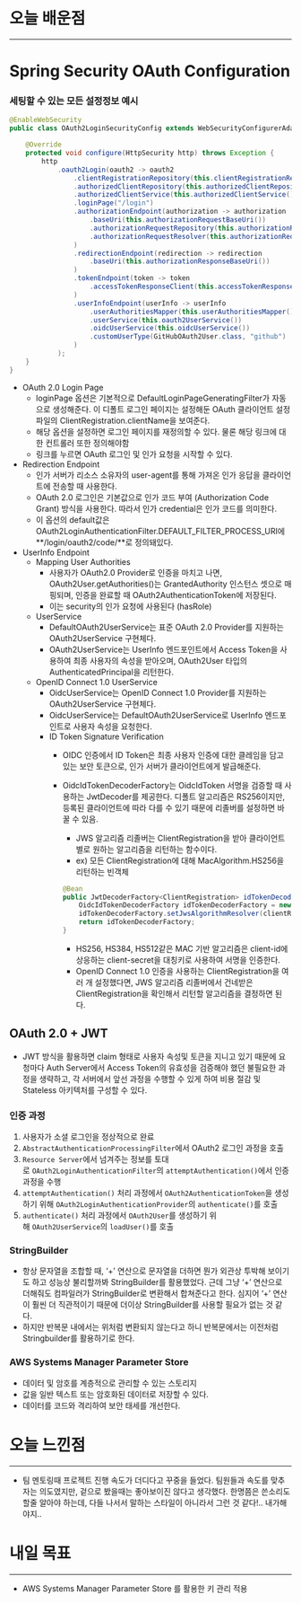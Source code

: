 # 오늘 배운점

---

# Spring Security OAuth Configuration

### 세팅할 수 있는 모든 설정정보 예시

```java
@EnableWebSecurity
public class OAuth2LoginSecurityConfig extends WebSecurityConfigurerAdapter {

    @Override
    protected void configure(HttpSecurity http) throws Exception {
        http
            .oauth2Login(oauth2 -> oauth2
                .clientRegistrationRepository(this.clientRegistrationRepository())
                .authorizedClientRepository(this.authorizedClientRepository())
                .authorizedClientService(this.authorizedClientService())
                .loginPage("/login")
                .authorizationEndpoint(authorization -> authorization
                    .baseUri(this.authorizationRequestBaseUri())
                    .authorizationRequestRepository(this.authorizationRequestRepository())
                    .authorizationRequestResolver(this.authorizationRequestResolver())
                )
                .redirectionEndpoint(redirection -> redirection
                    .baseUri(this.authorizationResponseBaseUri())
                )
                .tokenEndpoint(token -> token
                    .accessTokenResponseClient(this.accessTokenResponseClient())
                )
                .userInfoEndpoint(userInfo -> userInfo
                    .userAuthoritiesMapper(this.userAuthoritiesMapper())
                    .userService(this.oauth2UserService())
                    .oidcUserService(this.oidcUserService())
                    .customUserType(GitHubOAuth2User.class, "github")
                )
            );
    }
}
```

- OAuth 2.0 Login Page
    - loginPage 옵션은 기본적으로 DefaultLoginPageGeneratingFilter가 자동으로 생성해준다. 이 디폴트 로그인 페이지는 설정해둔 OAuth 클라이언트 설정파일의 ClientRegistration.clientName을 보여준다.
    - 해당 옵션을 설정하면 로그인 페이지를 재정의할 수 있다. 물론 해당 링크에 대한 컨트롤러 또한 정의해야함
    - 링크를 누르면 OAuth 로그인 및 인가 요청을 시작할 수 있다.
- Redirection Endpoint
    - 인가 서버가 리소스 소유자의 user-agent를 통해 가져온 인가 응답을 클라이언트에 전송할 때 사용한다.
    - OAuth 2.0 로그인은 기본값으로 인가 코드 부여 (Authorization Code Grant) 방식을 사용한다. 따라서 인가 credential은 인가 코드를 의미한다.
    - 이 옵션의 default값은 OAuth2LoginAuthenticationFilter.DEFAULT_FILTER_PROCESS_URI에 **/login/oauth2/code/**로 정의돼있다.
- UserInfo Endpoint
    - Mapping User Authorities
        - 사용자가 OAuth2.0 Provider로 인증을 마치고 나면, OAuth2User.getAuthorities()는 GrantedAuthority 인스턴스 셋으로 매핑되며, 인증을 완료할 때 OAuth2AuthenticationToken에 저장된다.
        - 이는 security의 인가 요청에 사용된다 (hasRole)
    - UserService
        - DefaultOAuth2UserService는 표준 OAuth 2.0 Provider를 지원하는 OAuth2UserService 구현체다.
        - OAuth2UserService는 UserInfo 엔드포인트에서 Access Token을 사용하여 최종 사용자의 속성을 받아오며, OAuth2User 타입의 AuthenticatedPrincipal을 리턴한다.
    - OpenID Connect 1.0 UserService
        - OidcUserService는 OpenID Connect 1.0 Provider를 지원하는 OAuth2UserService 구현체다.
        - OidcUserService는 DefaultOAuth2UserService로 UserInfo 엔드포인트로 사용자 속성을 요청한다.
        - ID Token Signature Verification
            - OIDC 인증에서 ID Token은 최종 사용자 인증에 대한 클레임을 담고 있는 보안 토큰으로, 인가 서버가 클라이언트에게 발급해준다.
            - OidcIdTokenDecoderFactory는 OidcIdToken 서명을 검증할 때 사용하는 JwtDecoder를 제공한다. 디폴트 알고리즘은 RS256이지만, 등록된 클라이언트에 따라 다를 수 있기 때문에 리졸버를 설정하면 바꿀 수 있음.
                - JWS 알고리즘 리졸버는 ClientRegistration을 받아 클라이언트 별로 원하는 알고리즘을 리턴하는 함수이다.
                - ex) 모든 ClientRegistration에 대해 MacAlgorithm.HS256을 리턴하는 빈객체
                
                ```java
                @Bean
                public JwtDecoderFactory<ClientRegistration> idTokenDecoderFactory() {
                    OidcIdTokenDecoderFactory idTokenDecoderFactory = new OidcIdTokenDecoderFactory();
                    idTokenDecoderFactory.setJwsAlgorithmResolver(clientRegistration -> MacAlgorithm.HS256);
                    return idTokenDecoderFactory;
                }
                ```
                
                - HS256, HS384, HS512같은 MAC 기반 알고리즘은 client-id에 상응하는 client-secret을 대칭키로 사용하여 서명을 인증한다.
                - OpenID Connect 1.0 인증을 사용하는 ClientRegistration을 여러 개 설정했다면, JWS 알고리즘 리졸버에서 건네받은 ClientRegistration을 확인해서 리턴할 알고리즘을 결정하면 된다.

## OAuth 2.0 + JWT

- JWT 방식을 활용하면 claim 형태로 사용자 속성및 토큰을 지니고 있기 때문에 요청마다 Auth Server에서 Access Token의 유효성을 검증해야 했던 불필요한 과정을 생략하고, 각 서버에서 앞선 과정을 수행할 수 있게 하여 비용 절감 및 Stateless 아키텍처를 구성할 수 있다.

### 인증 과정

1. 사용자가 소셜 로그인을 정상적으로 완료
2. `AbstractAuthenticationProcessingFilter`에서 OAuth2 로그인 과정을 호출
3. `Resource Server`에서 넘겨주는 정보를 토대로 `OAuth2LoginAuthenticationFilter`의 `attemptAuthentication()`에서 인증 과정을 수행
4. `attemptAuthentication()` 처리 과정에서 `OAuth2AuthenticationToken`을 생성하기 위해 `OAuth2LoginAuthenticationProvider`의 `authenticate()`를 호출
5. `authenticate()` 처리 과정에서 `OAuth2User`를 생성하기 위해 `OAuth2UserService`의 `loadUser()`를 호출

### StringBuilder

- 항상 문자열을 조합할 때, ‘+’ 연산으로 문자열을 더하면 뭔가 외관상 투박해 보이기도 하고 성능상 불리할까봐 StringBuilder를 활용했었다.
근데 그냥 ‘+’ 연산으로 더해줘도 컴파일러가 StringBuilder로 변환해서 합쳐준다고 한다. 
심지어 ‘+’ 연산이 훨씬 더 직관적이기 때문에 더이상 StringBuilder를 사용할 필요가 없는 것 같다.
- 하지만 반복문 내에서는 위처럼 변환되지 않는다고 하니 반복문에서는 이전처럼 Stringbuilder를 활용하기로 한다.

### **AWS Systems Manager Parameter Store**

- 데이터 및 암호를 계층적으로 관리할 수 있는 스토리지
- 값을 일반 텍스트 또는 암호화된 데이터로 저장할 수 있다.
- 데이터를 코드와 격리하여 보안 태세를 개선한다.

# 오늘 느낀점

---

- 팀 멘토링때 프로젝트 진행 속도가 더디다고 꾸중을 들었다. 팀원들과 속도를 맞추자는 의도였지만, 겉으로 봤을때는 좋아보이진 않다고 생각했다. 한명쯤은 쓴소리도 할줄 알아야 하는데, 다들 나서서 말하는 스타일이 아니라서 그런 것 같다!.. 내가해야지..

# 내일 목표

---

- AWS Systems Manager Parameter Store 를 활용한 키 관리 적용